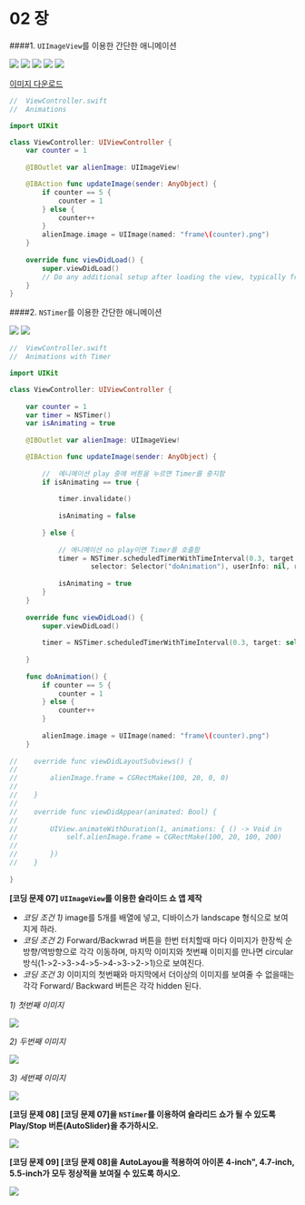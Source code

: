 # 02 장

####1. `UIImageView`를 이용한 간단한 애니메이션

![](Ani01.jpg) ![](Ani02.jpg) ![](Ani03.jpg) ![](Ani04.jpg) ![](Ani05.jpg)

[이미지 다운로드](https://dl.dropboxusercontent.com/u/11130733/Images.zip)

```Swift
//  ViewController.swift
//  Animations

import UIKit

class ViewController: UIViewController {
    var counter = 1
    
    @IBOutlet var alienImage: UIImageView!

    @IBAction func updateImage(sender: AnyObject) {
        if counter == 5 {
            counter = 1
        } else {
            counter++  
        }
        alienImage.image = UIImage(named: "frame\(counter).png")
    }
    
    override func viewDidLoad() {
        super.viewDidLoad()
        // Do any additional setup after loading the view, typically from a nib.
    }
}
```


####2. `NSTimer`를 이용한 간단한 애니메이션

![](AniTimer01.jpg) ![](AniTimer02.jpg)

```Swift
//  ViewController.swift
//  Animations with Timer

import UIKit

class ViewController: UIViewController {
    
    var counter = 1
    var timer = NSTimer()
    var isAnimating = true
    
    @IBOutlet var alienImage: UIImageView!

    @IBAction func updateImage(sender: AnyObject) {
        
        //  에니메이션 play 중에 버튼을 누르면 Timer를 중지함
        if isAnimating == true {
            
            timer.invalidate()
            
            isAnimating = false
            
        } else {
            
            // 에니메이션 no play이면 Timer를 호출함
            timer = NSTimer.scheduledTimerWithTimeInterval(0.3, target: self, 
                    selector: Selector("doAnimation"), userInfo: nil, repeats: true)
            
            isAnimating = true
        } 
    }
    
    override func viewDidLoad() {
        super.viewDidLoad()
        
        timer = NSTimer.scheduledTimerWithTimeInterval(0.3, target: self, selector: Selector("doAnimation"), userInfo: nil, repeats: true)
        
    }
    
    func doAnimation() {
        if counter == 5 {
            counter = 1
        } else {
            counter++
        }
        
        alienImage.image = UIImage(named: "frame\(counter).png")
    }
    
//    override func viewDidLayoutSubviews() {
//        
//        alienImage.frame = CGRectMake(100, 20, 0, 0)
//        
//    }
//    
//    override func viewDidAppear(animated: Bool) {
//        
//        UIView.animateWithDuration(1, animations: { () -> Void in
//            self.alienImage.frame = CGRectMake(100, 20, 100, 200)
//            
//        })
//    }
    
}
```


**[코딩 문제 07] `UIImageView`를 이용한 슬라이드 쇼 앱 제작**

* *코딩 조건 1)*
image를 5개를 배열에 넣고, 디바이스가 landscape 형식으로 보여 지게 하라.
* *코딩 조건 2)*
Forward/Backwrad 버튼을 한번 터치할때 마다 이미지가 한장씩 순방향/역방향으로 각각 이동하며, 마지막 이미지와 첫번째 이미지를 만나면 circular 방식(1->2->3->4->5->4->3->2->1)으로 보여진다.
* *코딩 조건 3)*
이미지의 첫번째와 마지막에서 더이상의 이미지를 보여줄 수 없을때는 각각 Forward/ Backward 버튼은 각각 hidden 된다. 

*1) 첫번째 이미지*

![](ShiderShower03.jpg)

*2) 두번째 이미지*

![](ShiderShower02.jpg)

*3) 세번째 이미지*

![](ShiderShower01.jpg)


**[코딩 문제 08] [코딩 문제 07]을 `NSTimer`를 이용하여 슬라리드 쇼가 될 수 있도록 Play/Stop 버튼(AutoSlider)을 추가하시오.**

![](AnimationTimer.jpg)

**[코딩 문제 09] [코딩 문제 08]을 AutoLayou을 적용하여 아이폰 4-inch", 4.7-inch, 5.5-inch가 모두 정상적을 보여질 수 있도록 하시오.**

![](AL_SliderShow.jpg)